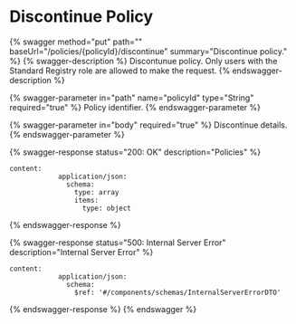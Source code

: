 # Discontinue Policy

{% swagger method="put" path="" baseUrl="/policies/{policyId}/discontinue" summary="Discontinue policy." %}
{% swagger-description %}
Discontunue policy. Only users with the Standard Registry role are allowed to make the request.
{% endswagger-description %}

{% swagger-parameter in="path" name="policyId" type="String" required="true" %}
Policy identifier.
{% endswagger-parameter %}

{% swagger-parameter in="body" required="true" %}
Discontinue details.
{% endswagger-parameter %}

{% swagger-response status="200: OK" description="Policies" %}
```
content:
            application/json:
              schema:
                type: array
                items:
                  type: object
```
{% endswagger-response %}

{% swagger-response status="500: Internal Server Error" description="Internal Server Error" %}
```
content:
            application/json:
              schema:
                $ref: '#/components/schemas/InternalServerErrorDTO'
```
{% endswagger-response %}
{% endswagger %}
